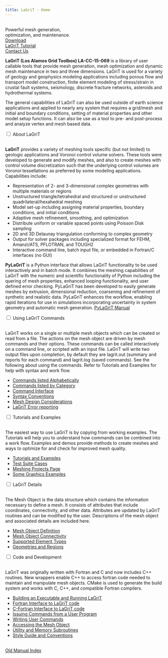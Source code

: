 ```yaml
---
title: LaGriT - Home
---
```


<link rel="stylesheet" href="{{ "/assets/css/index_page_style.css" | relative_url }}">

<div class="extended-content-container">
  <div class="extended-content">
    <br>Powerful mesh generation,<br>optimization, and maintenance.<br>      
    <div class="button" id="button-3">
      <div id="circle"></div>
        <a href="https://github.com/lanl/LaGriT/releases">Download</a>
    </div>                
    <div class="button" id="button-3">
      <div id="circle"></div>
        <a href="{{ "/pages/tutorial/index.html" | relative_url }}">LaGriT Tutorial</a>
    </div>
    <div class="button" id="button-3">
      <div id="circle"></div>
        <a href="https://lagrit.lanl.gov/">Contact Us</a>
    </div>
  </div>
</div>

**LaGriT (Los Alamos Grid Toolbox) LA-CC-15-069** is a library of user
callable tools that provide mesh generation, mesh optimization and
dynamic mesh maintenance in two and three dimensions. LaGriT is used for
a variety of geology and geophysics modeling applications including
porous flow and transport model construction, finite element modeling of
stress/strain in crustal fault systems, seismology, discrete fracture
networks, asteroids and hydrothermal systems. 


The general capabilities of LaGriT can also be used outside of earth science applications and
applied to nearly any system that requires a grid/mesh and initial and
boundary conditions, setting of material properties and other model
setup functions. It can also be use as a tool to pre- and post-process
and analyze vertex and mesh based data.


<div class="accordion">
  <div class="accordion-item">
    <input type="checkbox" id="lagrit-toggle">
    <label class="accordion-header" for="lagrit-toggle">
      <bold>About LaGriT </bold>
    </label>
    <div class="accordion-content">
      <p><br><b>LaGriT</b> provides a variety of meshing tools specific (but not limited) to geologic applications and Voronoi control volume solvers. These tools were developed to generate and modify meshes, and also to create meshes with control volume discretization such that the underlying control volumes are Voronoi tessellations as preferred by some modeling applications. Capabilities include:
        <ul>
          <li>Representation of 2- and 3-dimensional complex geometries with multiple materials or regions </li>
          <li>Unstructured triangle/tetrahedral and structured or unstructured quadrilateral/hexahedral meshing</li>
          <li>Model set-up including assigning material properties, boundary conditions, and initial conditions</li>
          <li>Adaptive mesh refinement, smoothing, and optimization</li>
          <li>Distribute uniform or variable spaced points using Poisson Disk sampling</li>
          <li>2D and 3D Delaunay triangulation conforming to complex geometry</li>
          <li>Output for solver packages including specialized format for FEHM, Amanzi/ATS, PFLOTRAN, and TOUGH2</li>
          <li>Interactive command line, batch input file, or embedded in Fortran/C interfaces (no GUI)</li>
        </ul>
      </p>
      <p><b>PyLaGriT</b> is a Python interface that allows LaGriT functionality to
      be used interactively and in batch mode. It combines the meshing
      capabilities of LaGriT with the numeric and scientific functionality of
      Python including the quering of mesh properties, enhanced looping
      functionality, and user defined error checking. PyLaGriT has been
      developed to easily generate meshes by extrusion, dimensional reduction,
      coarsening and refinement of synthetic and realistic data. PyLaGriT
      enhances the workflow, enabling rapid iterations for use in simulations
      incorporating uncertainty in system geometry and automatic mesh
      generation.
      <a href="{{ "/pylagrit/original/index.html" | relative_url }}">PyLaGriT Manual</a>
      </p>
    </div>
  </div>
</div>

<div class="accordion">
  <div class="accordion-item">
    <input type="checkbox" id="using-toggle">
    <label class="accordion-header" for="using-toggle">
      <bold>Using LaGriT Commands</bold>
    </label>
    <div class="accordion-content">
    <p><br>LaGriT works on a single or multiple mesh objects which can be created or read from a file. The actions on the mesh object are driven by mesh commands and their options. These commands can be called interactively on a command line, or scripted with an input file. LaGriT will write two output files upon completion, by default they are lagrit.out (summary and reports for each command) and lagrit.log (saved commands). See the following about using the commands. Refer to Tutorials and Examples for help with syntax and work flow. 
    </p>
    <ul>
      <li><a href="{{ "/pages/commands.html" | relative_url }}">Commands listed Alphabetically</a></li>
      <li><a href="{{ "/pages/commands_cat.html" | relative_url }}">Commands listed by Category</a></li>
      <li><a href="{{ "/pages/docs/commandi.html" | relative_url }}">Command Interface</a></li>
      <li><a href="{{ "/pages/docs/conventions.html" | relative_url }}">Syntax Conventions</a></li>
      <li><a href="{{ "/pages/docs/meshing.html" | relative_url }}">Mesh Design Considerations</a></li>
      <li><a href="{{ "/pages/docs/errors.html" | relative_url }}">LaGriT Error reporting</a></li>
    </ul>
    </div>
  </div>
</div>

<div class="accordion">
  <div class="accordion-item">
    <input type="checkbox" id="examples-toggle">
    <label class="accordion-header" for="examples-toggle">
      <bold>Tutorials and Examples</bold>
    </label>
    <div class="accordion-content">
    <p><br>The easiest way to use LaGriT is by copying from working examples. The Tutorials will help you to understand how commands can be combined into a work flow. Examples and demos provide methods to create meshes and ways to optimize for and check for improved mesh quality.
    </p>
    <ul>
      <li><a href="{{ "/pages/tutorial/index.html" | relative_url }}">Tutorials and Examples</a></li>
      <li><a href="{{ "/pages/docs/test_list.html" | relative_url }}">Test Suite Cases</a></li>
      <li><a href="https://meshing.lanl.gov/proj/index.shtml">Meshing Projects Page</a></li>
      <li><a href="{{ "/pages/graphics.html" | relative_url }}">Some Graphics Examples</a></li>
    </ul>
    </div>
  </div>
</div>

<div class="accordion">
  <div class="accordion-item">
    <input type="checkbox" id="details-toggle">
    <label class="accordion-header" for="details-toggle">
      <bold>LaGriT Details</bold>
    </label>
    <div class="accordion-content">
    <p><br>The Mesh Object is the data structure which contains the information necessary to define a mesh. It consists of attributes that include coordinates, connectivity, and other data. Attributes are updated by LaGriT routines and can be modified by the user. Descriptions of the mesh object and associated details are included here. 
    </p>
    <ul>
      <li><a href="{{ "/pages/docs/meshobject.html" | relative_url }}">Mesh Object Definition</a></li>
      <li><a href="{{ "/pages/docs/meshobjcon.html" | relative_url }}">Mesh Object Connectivity</a></li>
      <li><a href="{{ "/pages/docs/supported.html" | relative_url }}">Supported Element Types</a></li>
      <li><a href="{{ "/pages/docs/geometries.html" | relative_url }}">Geometries and Regions</a></li>
    </ul>
    </div>
  </div>
</div>

<div class="accordion">
  <div class="accordion-item">
    <input type="checkbox" id="dev-toggle">
    <label class="accordion-header" for="dev-toggle">
      <bold>Code and Development</bold>
    </label>
    <div class="accordion-content">
    <p><br>LaGriT was originally written with Fortran and C and now includes C++ routines. New wrappers enable C++ to access fortran code needed to maintain and manipulate mesh objects.  CMake is used to generate the build system and works with C, C++, and compatible Fortran compilers. 
    </p>
    <ul>
      <li><a href="{{ "/pages/docs/build.html" | relative_url }}">Building an Executable and Running LaGriT</a></li>
      <li><a href="{{ "/pages/docs/fortran.html" | relative_url }}">Fortran Interface to LaGriT code</a></li>
      <li><a href="{{ "/pages/docs/c-fortran.html" | relative_url }}">C-Fortran Interface to LaGriT code</a></li>
      <li><a href="{{ "/pages/docs/issuing.html" | relative_url }}">Issuing Commands from a User Program</a></li>
      <li><a href="{{ "/pages/docs/writing.html" | relative_url }}">Writing User Commands</a></li>
      <li><a href="{{ "/pages/docs/accessing.html" | relative_url }}">Accessing the Mesh Object</a></li>
      <li><a href="{{ "/pages/util.html" | relative_url }}">Utility and Memory Subroutines</a></li>
      <li><a href="{{ "/pages/github_pages_example.html" | relative_url }}">Style Guide and Conventions</a></li>
    </ul>
    <br>
    <a href="{{ "/pages/manual.html" | relative_url }}">Old Manual Index</a>
    </div>
  </div>
</div>

